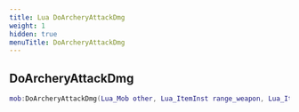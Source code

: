 ```yaml
---
title: Lua DoArcheryAttackDmg
weight: 1
hidden: true
menuTitle: DoArcheryAttackDmg
---
```

## DoArcheryAttackDmg
```lua
mob:DoArcheryAttackDmg(Lua_Mob other, Lua_ItemInst range_weapon, Lua_ItemInst ammo, int weapon_damage, int chance_mod,; -- void
```